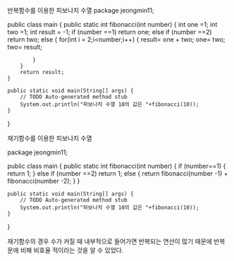 반복함수를 이용한 피보나치 수열
package jeongmin11;

public class main {
	public static int fibonacci(int number)
	{
		int one =1;
		int two =1;
		int result = -1;
		if (number ==1)
			return one;
		else if (number ==2)
			return two;
		else 
		{
			for(int i = 2;i<number;i++) {
				result= one + two;
				one= two;
				two= result;
				
			}
		}
		return result;
	}

	public static void main(String[] args) {
		// TODO Auto-generated method stub
		System.out.println("파보나치 수열 10의 값은 "+fibonacci(10));
	}

}

재기함수를 이용한 피보나치 수열

package jeongmin11;

public class main {
	public static int fibonacci(int number)
	{
		if (number==1) {
			return 1;
		}
		else if (number ==2)
			return 1;
		else
		{
			return fibonacci(number -1) + fibonacci(number -2);
		}
	}
 
	public static void main(String[] args) {
		// TODO Auto-generated method stub
		System.out.println("파보나치 수열 10의 값은 "+fibonacci(10));
	}

}

재기함수의 경우 수가 커질 때 내부적으로 들어가면 반복되는 연산이 많기 때문에 반복문에 비해 비효율 적이라는 것을 알 수 있었다.
